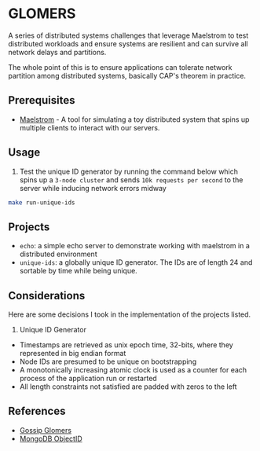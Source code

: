 # GLOMERS

A series of distributed systems challenges that leverage Maelstrom to test distributed workloads and ensure systems are resilient and can survive all network delays and partitions.

The whole point of this is to ensure applications can tolerate network partition among distributed systems, basically CAP's theorem in practice.

## Prerequisites

-   [Maelstrom](https://github.com/jepsen-io/maelstrom) - A tool for simulating a toy distributed system that spins up multiple clients to interact with our servers.

## Usage

1. Test the unique ID generator by running the command below which spins up a `3-node cluster` and sends `10k requests per second` to the server while inducing network errors midway

```bash
make run-unique-ids
```

## Projects

-   `echo`: a simple echo server to demonstrate working with maelstrom in a distributed environment
-   `unique-ids`: a globally unique ID generator. The IDs are of length 24 and sortable by time while being unique.

## Considerations

Here are some decisions I took in the implementation of the projects listed.

1. Unique ID Generator

-   Timestamps are retrieved as unix epoch time, 32-bits, where they represented in big endian format
-   Node IDs are presumed to be unique on bootstrapping
-   A monotonically increasing atomic clock is used as a counter for each process of the application run or restarted
-   All length constraints not satisfied are padded with zeros to the left

## References

-   [Gossip Glomers](https://fly.io/blog/gossip-glomers)
-   [MongoDB ObjectID](https://www.mongodb.com/docs/manual/reference/method/objectid/)

